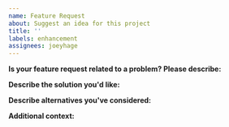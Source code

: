 ```yaml
---
name: Feature Request
about: Suggest an idea for this project
title: ''
labels: enhancement
assignees: joeyhage
---
```


**Is your feature request related to a problem? Please describe:**

<!-- A clear and concise description of what the problem is. Ex. I'm always frustrated when [...] -->

**Describe the solution you'd like:**

<!-- A clear and concise description of what you want to happen. -->

**Describe alternatives you've considered:**

<!-- A clear and concise description of any alternative solutions or features you've considered. -->

**Additional context:**

<!-- Add any other context or screenshots about the feature request here. -->

<!-- Click the "Preview" tab before you submit to ensure the formatting is correct. -->
